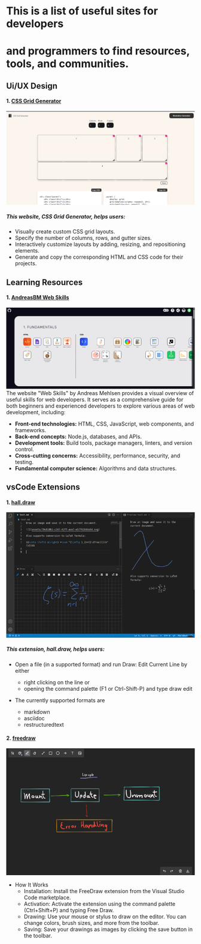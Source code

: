 # This is a list of useful sites for developers

# and programmers to find resources, tools, and communities.


## Ui/UX Design
#### 1. [CSS Grid Generator](https://cssgridgenerator.io/)
 ![CSS Grid Generator](Assets/cssgridgenerator.png)

  ##### This website, CSS Grid Generator, helps users:
* Visually create custom CSS grid layouts.
* Specify the number of columns, rows, and gutter sizes.
* Interactively customize layouts by adding, resizing, and repositioning elements.
* Generate and copy the corresponding HTML and CSS code for their projects.


## Learning Resources

#### 1. [AndreasBM Web Skills](https://andreasbm.github.io/web-skills/)
![Web Skills](Assets/webskills.png)
The website "Web Skills" by Andreas Mehlsen provides a visual overview of useful skills for web developers. It serves as a comprehensive guide for both beginners and experienced developers to explore various areas of web development, including:

* **Front-end technologies:** HTML, CSS, JavaScript, web components, and frameworks.
* **Back-end concepts:** Node.js, databases, and APIs.
* **Development tools:** Build tools, package managers, linters, and version control.
* **Cross-cutting concerns:** Accessibility, performance, security, and testing.
* **Fundamental computer science:** Algorithms and data structures.

## vsCode Extensions

#### 1. [hall.draw](https://marketplace.visualstudio.com/items?itemName=hall.draw)
![hall.draw](Assets/vs_draw.png)

##### This extension, hall.draw, helps users:

* Open a file (in a supported format) and run Draw: Edit Current Line by either

  * right clicking on the line or
  * opening the command palette (F1 or Ctrl-Shift-P) and type draw edit

* The currently supported formats are

  * markdown
  * asciidoc
  * restructuredtext

#### 2. [freedraw](https://marketplace.visualstudio.com/items?itemName=ProjectSyntax.freedraw)

![freedraw](Assets/vs_freedraw.png)
* How It Works
  * Installation: Install the FreeDraw extension from the Visual Studio Code marketplace.
  * Activation: Activate the extension using the command palette (Ctrl+Shift+P) and typing Free Draw.
  * Drawing: Use your mouse or stylus to draw on the editor. You can change colors, brush sizes, and more from the toolbar.
  * Saving: Save your drawings as images by clicking the save button in the toolbar.
